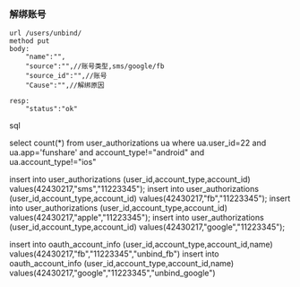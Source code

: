 ### 解绑账号

```
url /users/unbind/
method put
body:
	"name":"",
	"source":"",//账号类型,sms/google/fb
	"source_id":"",//账号
	"Cause":"",//解绑原因

resp:
	"status":"ok"
```

sql

select count(\*) from user_authorizations ua where ua.user_id=22 and ua.app='funshare' and account_type!="android" and ua.account_type!="ios"

insert into user_authorizations (user_id,account_type,account_id) values(42430217,"sms","11223345");
insert into user_authorizations (user_id,account_type,account_id) values(42430217,"fb","11223345");
insert into user_authorizations (user_id,account_type,account_id) values(42430217,"apple","11223345");
insert into user_authorizations (user_id,account_type,account_id) values(42430217,"google","11223345");

insert into oauth_account_info (user_id,account_type,account_id,name) values(42430217,"fb","11223345","unbind_fb")
insert into oauth_account_info (user_id,account_type,account_id,name) values(42430217,"google","11223345","unbind_google")
